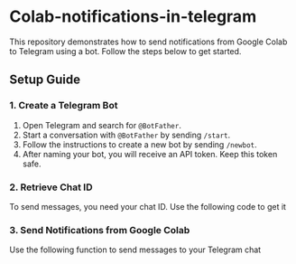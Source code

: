 # Colab-notifications-in-telegram

This repository demonstrates how to send notifications from Google Colab to Telegram using a bot. Follow the steps below to get started.

## Setup Guide

### 1. Create a Telegram Bot

1. Open Telegram and search for `@BotFather`.
2. Start a conversation with `@BotFather` by sending `/start`.
3. Follow the instructions to create a new bot by sending `/newbot`.
4. After naming your bot, you will receive an API token. Keep this token safe.

### 2. Retrieve Chat ID

To send messages, you need your chat ID. Use the following code to get it

### 3. Send Notifications from Google Colab

Use the following function to send messages to your Telegram chat
